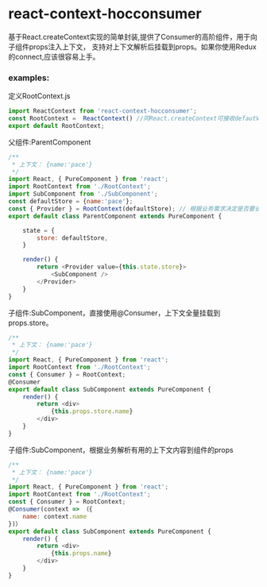 # react-context-hocconsumer

基于React.createContext实现的简单封装,提供了Consumer的高阶组件，用于向子组件props注入上下文，
支持对上下文解析后挂载到props。如果你使用Redux的connect,应该很容易上手。

### examples:

定义RootContext.js
```javascript  
import ReactContext from 'react-context-hocconsumer';
const RootContext =  ReactContext() //同React.createContext可接收defautValue
export default RootContext;
```

父组件:ParentComponent
```javascript  
/**
 * 上下文： {name:'pace'} 
 */
import React, { PureComponent } from 'react';
import RootContext from './RootContext';
import SubComponent from './SubComponent';
const defaultStore = {name:'pace'};
const { Provider } = RootContext(defaultStore); // 根据业务需求决定是否要设置默认值
export default class ParentComponent extends PureComponent {

    state = {
        store: defaultStore,
    }

    render() {
        return <Provider value={this.state.store}>
            <SubComponent /> 
        </Provider>
    }
}
```

子组件:SubComponent，直接使用@Consumer，上下文全量挂载到props.store。
```javascript  
/**
 * 上下文： {name:'pace'} 
 */
import React, { PureComponent } from 'react';
import RootContext from './RootContext';
const { Consumer } = RootContext;
@Consumer
export default class SubComponent extends PureComponent {
    render() {
        return <div>
            {this.props.store.name}
        </div>
    }
}
```

子组件:SubComponent，根据业务解析有用的上下文内容到组件的props
```javascript  
/**
 * 上下文： {name:'pace'} 
 */
import React, { PureComponent } from 'react';
import RootContext from './RootContext';
const { Consumer } = RootContext;
@Consumer(context => （{
    name: context.name  
})）    
export default class SubComponent extends PureComponent {
    render() {
        return <div>
            {this.props.name}
        </div>
    }
}
```

